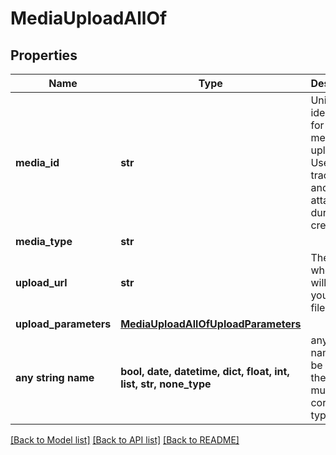 # MediaUploadAllOf


## Properties
Name | Type | Description | Notes
------------ | ------------- | ------------- | -------------
**media_id** | **str** | Unique identifier for this media upload. Used to track status and for attaching during Pin creation. | [optional] 
**media_type** | **str** |  | [optional] 
**upload_url** | **str** | The URL where you will POST your media file. | [optional] 
**upload_parameters** | [**MediaUploadAllOfUploadParameters**](MediaUploadAllOfUploadParameters.md) |  | [optional] 
**any string name** | **bool, date, datetime, dict, float, int, list, str, none_type** | any string name can be used but the value must be the correct type | [optional]

[[Back to Model list]](../README.md#documentation-for-models) [[Back to API list]](../README.md#documentation-for-api-endpoints) [[Back to README]](../README.md)


